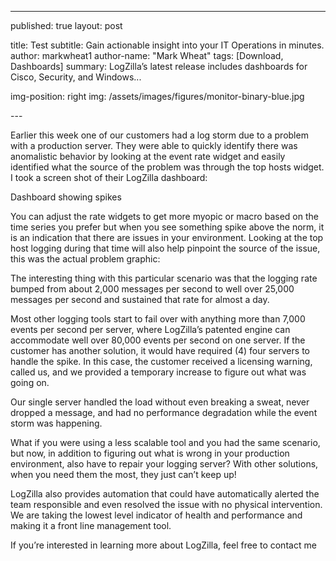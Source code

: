 ---
published: true
layout: post

title: Test
subtitle: Gain actionable insight into your IT Operations in minutes.
author: markwheat1
author-name: "Mark Wheat"
tags: [Download, Dashboards]
summary: LogZilla’s latest release includes dashboards for Cisco, Security, and Windows...

img-position: right
img: /assets/images/figures/monitor-binary-blue.jpg

--- 


Earlier this week one of our customers had a log storm due to a problem with a production server. They were able to quickly identify there was anomalistic behavior by looking at the event rate widget and easily identified what the source of the problem was through the top hosts widget. I took a screen shot of their LogZilla dashboard:

Dashboard showing spikes


You can adjust the rate widgets to get more myopic or macro based on the time series you prefer but when you see something spike above the norm, it is an indication that there are issues in your environment. Looking at the top host logging during that time will also help pinpoint the source of the issue, this was the actual problem graphic:


The interesting thing with this particular scenario was that the logging rate bumped from about 2,000 messages per second to well over 25,000 messages per second and sustained that rate for almost a day.

Most other logging tools start to fail over with anything more than 7,000 events per second per server, where LogZilla’s patented engine can accommodate well over 80,000 events per second on one server. If the customer has another solution, it would have required (4) four servers to handle the spike. In this case, the customer received a licensing warning, called us, and we provided a temporary increase to figure out what was going on.

Our single server handled the load without even breaking a sweat, never dropped a message, and had no performance degradation while the event storm was happening.

What if you were using a less scalable tool and you had the same scenario, but now, in addition to figuring out what is wrong in your production environment, also have to repair your logging server? With other solutions, when you need them the most, they just can’t keep up!

LogZilla also provides automation that could have automatically alerted the team responsible and even resolved the issue with no physical intervention. We are taking the lowest level indicator of health and performance and making it a front line management tool.

If you’re interested in learning more about LogZilla, feel free to contact me
